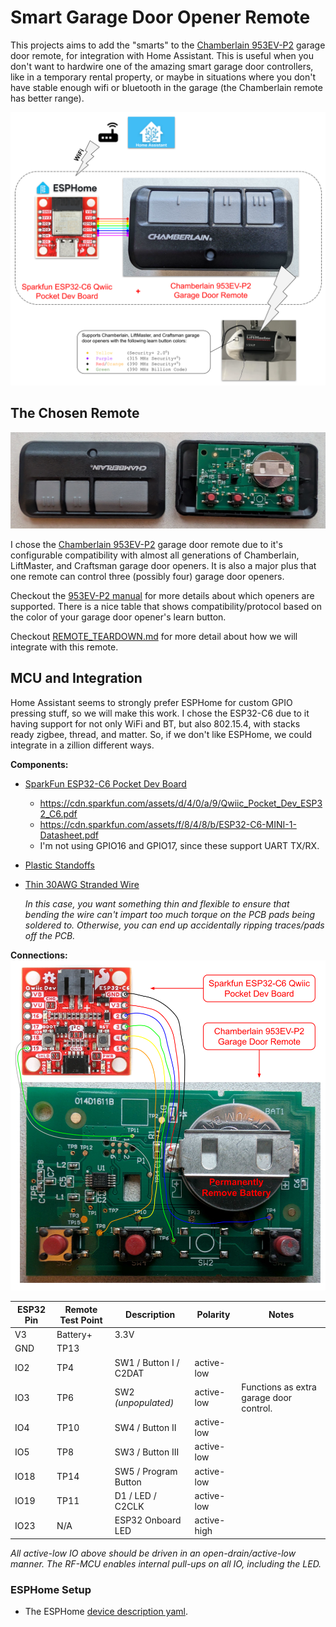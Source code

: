 # Smart Garage Door Opener Remote

This projects aims to add the "smarts" to the [Chamberlain 953EV-P2]
garage door remote, for integration with Home Assistant. This is useful when
you don't want to hardwire one of the amazing smart garage door controllers,
like in a temporary rental property, or maybe in situations where you don't
have stable enough wifi or bluetooth in the garage (the Chamberlain remote has
better range).

![](images/flow-diagram.svg)

## The Chosen Remote

![](images/open-case.jpg)

I chose the [Chamberlain 953EV-P2] garage door remote due to it's configurable
compatibility with almost all generations of Chamberlain, LiftMaster, and
Craftsman garage door openers. It is also a major plus that one remote can
control three (possibly four) garage door openers.

Checkout the [953EV-P2 manual] for more details about which openers are
supported. There is a nice table that shows compatibility/protocol based on the
color of your garage door opener's learn button.

Checkout [REMOTE_TEARDOWN.md](REMOTE_TEARDOWN.md) for more detail about how we
will integrate with this remote.

[Chamberlain 953EV-P2]: https://www.chamberlain.com/3-button-visor-garage-door-remote/p/G953EV-P2MC
[953EV-P2 manual]: https://cgi.widen.net/content/uc9vrtoywt/original/114A5043.pdf?u=mcyivk&download=true

## MCU and Integration

Home Assistant seems to strongly prefer ESPHome for custom GPIO pressing stuff,
so we will make this work. I chose the ESP32-C6 due to it having support for
not only WiFi and BT, but also 802.15.4, with stacks ready zigbee, thread, and
matter. So, if we don't like ESPHome, we could integrate in a zillion different
ways.

**Components:**
* [SparkFun ESP32-C6 Pocket Dev Board](https://www.sparkfun.com/sparkfun-qwiic-pocket-development-board-esp32-c6.html)
  - https://cdn.sparkfun.com/assets/d/4/0/a/9/Qwiic_Pocket_Dev_ESP32_C6.pdf
  - https://cdn.sparkfun.com/assets/f/8/4/8/b/ESP32-C6-MINI-1-Datasheet.pdf
  - I'm not using GPIO16 and GPIO17, since these support UART TX/RX.
* [Plastic Standoffs](https://a.co/d/6FvDC4v)
* [Thin 30AWG Stranded Wire](https://a.co/d/5y5EgwZ)

   *In this case, you want something thin and flexible to ensure that bending
   the wire can't impart too much torque on the PCB pads being soldered to.
   Otherwise, you can end up accidentally ripping traces/pads off the PCB.*

**Connections:**
![](images/wiring.svg)

ESP32 Pin  |  Remote Test Point | Description            | Polarity      | Notes
---------- | -----------------  | ---------------------- | ------------- | -----
V3         | Battery+           | 3.3V                   |               |
GND        | TP13               |                        |               |
IO2        | TP4                | SW1 / Button I / C2DAT | active-low    |
IO3        | TP6                | SW2 *(unpopulated)*    | active-low    | Functions as extra garage door control.
IO4        | TP10               | SW4 / Button II        | active-low    |
IO5        | TP8                | SW3 / Button III       | active-low    |
IO18       | TP14               | SW5 / Program Button   | active-low    |
IO19       | TP11               | D1 / LED / C2CLK       | active-low    |
IO23       | N/A                | ESP32 Onboard LED      | active-high   |

*All active-low IO above should be driven in an open-drain/active-low manner.
The RF-MCU enables internal pull-ups on all IO, including the LED.*

### ESPHome Setup

* The ESPHome [device description yaml](garage-remote.yaml).
